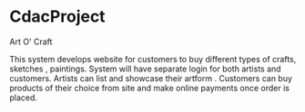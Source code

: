 # CdacProject
Art O' Craft

This system develops website for customers to buy different types of crafts, sketches , paintings. 
System will have separate login for both artists and customers. Artists can list and showcase their artform .
Customers can buy products of their choice from site and make online payments once order is placed.
